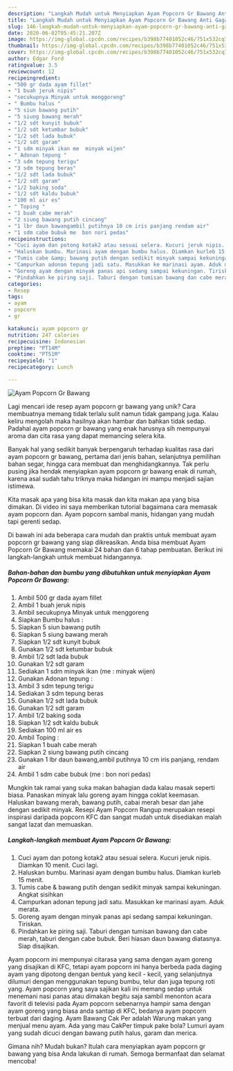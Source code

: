 ```yaml
---
description: "Langkah Mudah untuk Menyiapkan Ayam Popcorn Gr Bawang Anti Gagal"
title: "Langkah Mudah untuk Menyiapkan Ayam Popcorn Gr Bawang Anti Gagal"
slug: 146-langkah-mudah-untuk-menyiapkan-ayam-popcorn-gr-bawang-anti-gagal
date: 2020-06-02T05:45:21.207Z
image: https://img-global.cpcdn.com/recipes/b398b77401052c46/751x532cq70/ayam-popcorn-gr-bawang-foto-resep-utama.jpg
thumbnail: https://img-global.cpcdn.com/recipes/b398b77401052c46/751x532cq70/ayam-popcorn-gr-bawang-foto-resep-utama.jpg
cover: https://img-global.cpcdn.com/recipes/b398b77401052c46/751x532cq70/ayam-popcorn-gr-bawang-foto-resep-utama.jpg
author: Edgar Ford
ratingvalue: 3.5
reviewcount: 12
recipeingredient:
- "500 gr dada ayam fillet"
- "1 buah jeruk nipis"
- "secukupnya Minyak untuk menggoreng"
- " Bumbu halus "
- "5 siun bawang putih"
- "5 siung bawang merah"
- "1/2 sdt kunyit bubuk"
- "1/2 sdt ketumbar bubuk"
- "1/2 sdt lada bubuk"
- "1/2 sdt garam"
- "1 sdm minyak ikan me  minyak wijen"
- " Adonan tepung "
- "3 sdm tepung terigu"
- "3 sdm tepung beras"
- "1/2 sdt lada bubuk"
- "1/2 sdt garam"
- "1/2 baking soda"
- "1/2 sdt kaldu bubuk"
- "100 ml air es"
- " Toping "
- "1 buah cabe merah"
- "2 siung bawang putih cincang"
- "1 lbr daun bawangambil putihnya 10 cm iris panjang rendam air"
- "1 sdm cabe bubuk me  bon nori pedas"
recipeinstructions:
- "Cuci ayam dan potong kotak2 atau sesuai selera. Kucuri jeruk nipis. Diamkan 10 menit. Cuci lagi."
- "Haluskan bumbu. Marinasi ayam dengan bumbu halus. Diamkan kurleb 15 menit."
- "Tumis cabe &amp; bawang putih dengan sedikit minyak sampai kekuningan. Angkat sisihkan"
- "Campurkan adonan tepung jadi satu. Masukkan ke marinasi ayam. Aduk merata."
- "Goreng ayam dengan minyak panas api sedang sampai kekuningan. Tiriskan."
- "Pindahkan ke piring saji. Taburi dengan tumisan bawang dan cabe merah, taburi dengan cabe bubuk. Beri hiasan daun bawang diatasnya. Siap disajikan."
categories:
- Resep
tags:
- ayam
- popcorn
- gr

katakunci: ayam popcorn gr 
nutrition: 247 calories
recipecuisine: Indonesian
preptime: "PT14M"
cooktime: "PT51M"
recipeyield: "1"
recipecategory: Lunch

---
```



![Ayam Popcorn Gr Bawang](https://img-global.cpcdn.com/recipes/b398b77401052c46/751x532cq70/ayam-popcorn-gr-bawang-foto-resep-utama.jpg)

Lagi mencari ide resep ayam popcorn gr bawang yang unik? Cara membuatnya memang tidak terlalu sulit namun tidak gampang juga. Kalau keliru mengolah maka hasilnya akan hambar dan bahkan tidak sedap. Padahal ayam popcorn gr bawang yang enak harusnya sih mempunyai aroma dan cita rasa yang dapat memancing selera kita.

Banyak hal yang sedikit banyak berpengaruh terhadap kualitas rasa dari ayam popcorn gr bawang, pertama dari jenis bahan, selanjutnya pemilihan bahan segar, hingga cara membuat dan menghidangkannya. Tak perlu pusing jika hendak menyiapkan ayam popcorn gr bawang enak di rumah, karena asal sudah tahu triknya maka hidangan ini mampu menjadi sajian istimewa.

Kita masak apa yang bisa kita masak dan kita makan apa yang bisa dimakan. Di video ini saya memberikan tutorial bagaimana cara memasak ayam popcorn dan. Ayam popcorn sambal manis, hidangan yang mudah tapi gerenti sedap.


Di bawah ini ada beberapa cara mudah dan praktis untuk membuat ayam popcorn gr bawang yang siap dikreasikan. Anda bisa membuat Ayam Popcorn Gr Bawang memakai 24 bahan dan 6 tahap pembuatan. Berikut ini langkah-langkah untuk membuat hidangannya.

<!--inarticleads1-->

##### Bahan-bahan dan bumbu yang dibutuhkan untuk menyiapkan Ayam Popcorn Gr Bawang:

1. Ambil 500 gr dada ayam fillet
1. Ambil 1 buah jeruk nipis
1. Ambil secukupnya Minyak untuk menggoreng
1. Siapkan  Bumbu halus :
1. Siapkan 5 siun bawang putih
1. Siapkan 5 siung bawang merah
1. Siapkan 1/2 sdt kunyit bubuk
1. Gunakan 1/2 sdt ketumbar bubuk
1. Ambil 1/2 sdt lada bubuk
1. Gunakan 1/2 sdt garam
1. Sediakan 1 sdm minyak ikan (me : minyak wijen)
1. Gunakan  Adonan tepung :
1. Ambil 3 sdm tepung terigu
1. Sediakan 3 sdm tepung beras
1. Gunakan 1/2 sdt lada bubuk
1. Gunakan 1/2 sdt garam
1. Ambil 1/2 baking soda
1. Siapkan 1/2 sdt kaldu bubuk
1. Sediakan 100 ml air es
1. Ambil  Toping :
1. Siapkan 1 buah cabe merah
1. Siapkan 2 siung bawang putih cincang
1. Gunakan 1 lbr daun bawang,ambil putihnya 10 cm iris panjang, rendam air
1. Ambil 1 sdm cabe bubuk (me : bon nori pedas)


Mungkin tak ramai yang suka makan bahagian dada kalau masak seperti biasa. Panaskan minyak lalu goreng ayam hingga coklat keemasan. Haluskan bawang merah, bawang putih, cabai merah besar dan jahe dengan sedikit minyak. Resepi Ayam Popcorn Rangup merupakan resepi inspirasi daripada popcorn KFC dan sangat mudah untuk disediakan malah sangat lazat dan memuaskan. 

<!--inarticleads2-->

##### Langkah-langkah membuat Ayam Popcorn Gr Bawang:

1. Cuci ayam dan potong kotak2 atau sesuai selera. Kucuri jeruk nipis. Diamkan 10 menit. Cuci lagi.
1. Haluskan bumbu. Marinasi ayam dengan bumbu halus. Diamkan kurleb 15 menit.
1. Tumis cabe &amp; bawang putih dengan sedikit minyak sampai kekuningan. Angkat sisihkan
1. Campurkan adonan tepung jadi satu. Masukkan ke marinasi ayam. Aduk merata.
1. Goreng ayam dengan minyak panas api sedang sampai kekuningan. Tiriskan.
1. Pindahkan ke piring saji. Taburi dengan tumisan bawang dan cabe merah, taburi dengan cabe bubuk. Beri hiasan daun bawang diatasnya. Siap disajikan.


Ayam popcorn ini mempunyai citarasa yang sama dengan ayam goreng yang disajikan di KFC, tetapi ayam popcorn ini hanya berbeda pada daging ayam yang dipotong dengan bentuk yang kecil - kecil, yang selanjutnya dilumuri dengan menggunakan tepung bumbu, telur dan juga tepung roti yang. Ayam popcorn yang saya sajikan kali ini memang sedap untuk menemani nasi panas atau dimakan begitu saja sambil menonton acara favorit di televisi pada Ayam popcorn sebenarnya hampir sama dengan ayam goreng yang biasa anda santap di KFC, bedanya ayam popcorn terbuat dari daging. Ayam Bawang Cak Per adalah Warung makan yang menjual menu ayam. Ada yang mau CakPer timpuk pake bola? Lumuri ayam yang sudah dicuci dengan bawang putih halus, garam dan merica. 

Gimana nih? Mudah bukan? Itulah cara menyiapkan ayam popcorn gr bawang yang bisa Anda lakukan di rumah. Semoga bermanfaat dan selamat mencoba!
